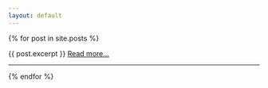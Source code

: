```yaml
---
layout: default
---
```

<div>
{% for post in site.posts %}
    <p>
    {{ post.excerpt }} <a href="{{ post.url }})">Read more...</a>
    </p>
    <hr>
{% endfor %}
</div>
